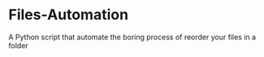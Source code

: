 # Files-Automation
A Python script that automate the boring process of reorder your files in a folder

